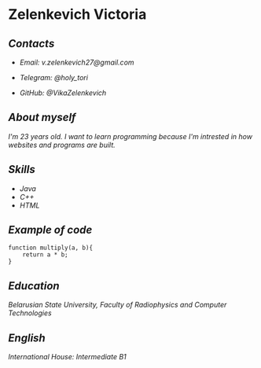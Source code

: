 # Zelenkevich Victoria
## _Contacts_
* _Email: v.zelenkevich27@gmail.com_

* _Telegram: @holy_tori_

* _GitHub: @VikaZelenkevich_

## _About myself_
 _I'm 23 years old. I want to learn programming because I'm intrested in how websites and programs are built._

## _Skills_
* _Java_
* _C++_
* _HTML_

## _Example of code_
~~~
function multiply(a, b){
    return a * b;
}
~~~
## _Education_
 _Belarusian State University, Faculty of Radiophysics and Computer Technologies_
 
 ## _English_
 _International House: Intermediate B1_

